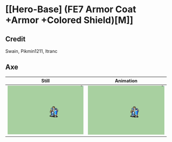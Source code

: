 # [\[Hero-Base\] \(FE7 Armor Coat +Armor +Colored Shield\)\[M\]]

## Credit

Swain, Pikmin1211, ltranc
	
## Axe

| Still | Animation |
| :---: | :-------: |
| ![Axe still](./Axe_000.png) | ![Axe animation](./Axe.gif) |
